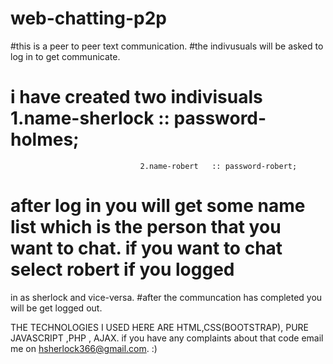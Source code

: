 # web-chatting-p2p
#this is a peer to peer text communication.
#the indivusuals will be asked to log in to get communicate.
# i have created two indivisuals 1.name-sherlock  :: password-holmes;
                                 2.name-robert   :: password-robert;
# after log in you will get some name list which is the person that you want to chat. if you want to chat select robert if you logged 
  in as sherlock and vice-versa.
#after the communcation has completed you will be get logged out.

THE TECHNOLOGIES I USED HERE ARE HTML,CSS(BOOTSTRAP), PURE JAVASCRIPT ,PHP , AJAX.
if you have any complaints about that code email me on hsherlock366@gmail.com.  :)
